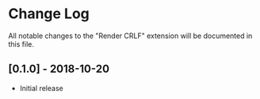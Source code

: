 # Change Log

All notable changes to the "Render CRLF" extension will be documented in this
file.


## [0.1.0] - 2018-10-20

- Initial release
